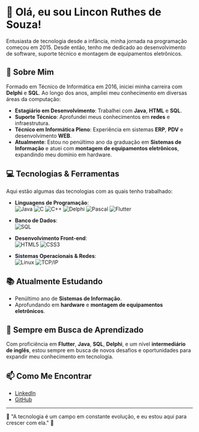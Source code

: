 # 👋 Olá, eu sou Lincon Ruthes de Souza!

Entusiasta de tecnologia desde a infância, minha jornada na programação começou em 2015. Desde então, tenho me dedicado ao desenvolvimento de software, suporte técnico e montagem de equipamentos eletrônicos.

## 🚀 Sobre Mim
Formado em Técnico de Informática em 2016, iniciei minha carreira com **Delphi** e **SQL**. Ao longo dos anos, ampliei meu conhecimento em diversas áreas da computação:

- **Estagiário em Desenvolvimento**: Trabalhei com **Java**, **HTML** e **SQL**.
- **Suporte Técnico**: Aprofundei meus conhecimentos em **redes** e infraestrutura.
- **Técnico em Informática Pleno**: Experiência em sistemas **ERP**, **PDV** e desenvolvimento **WEB**.
- **Atualmente**: Estou no penúltimo ano da graduação em **Sistemas de Informação** e atuei com **montagem de equipamentos eletrônicos**, expandindo meu domínio em hardware.

## 💻 Tecnologias & Ferramentas
Aqui estão algumas das tecnologias com as quais tenho trabalhado:

- **Linguagens de Programação**:  
  ![Java](https://img.shields.io/badge/-Java-007396?style=flat&logo=java&logoColor=white) 
  ![C](https://img.shields.io/badge/-C-A8B9CC?style=flat&logo=c&logoColor=white) 
  ![C++](https://img.shields.io/badge/-C++-00599C?style=flat&logo=c%2B%2B&logoColor=white) 
  ![Delphi](https://img.shields.io/badge/-Delphi-EE1F35?style=flat&logo=delphi&logoColor=white) 
  ![Pascal](https://img.shields.io/badge/-Pascal-0095D5?style=flat)
  ![Flutter](https://img.shields.io/badge/-Flutter-02569B?style=flat&logo=flutter&logoColor=white)

- **Banco de Dados**:  
  ![SQL](https://img.shields.io/badge/-SQL-4479A1?style=flat&logo=MySQL&logoColor=white)

- **Desenvolvimento Front-end**:  
  ![HTML5](https://img.shields.io/badge/-HTML5-E34F26?style=flat&logo=html5&logoColor=white) 
  ![CSS3](https://img.shields.io/badge/-CSS3-1572B6?style=flat&logo=css3&logoColor=white)

- **Sistemas Operacionais & Redes**:  
  ![Linux](https://img.shields.io/badge/-Linux-FCC624?style=flat&logo=linux&logoColor=black) 
  ![TCP/IP](https://img.shields.io/badge/-TCP/IP-009639?style=flat)

## 📚 Atualmente Estudando
- Penúltimo ano de **Sistemas de Informação**.
- Aprofundando em **hardware** e **montagem de equipamentos eletrônicos**.

## 🌱 Sempre em Busca de Aprendizado
Com proficiência em **Flutter**, **Java**, **SQL**, **Delphi**, e um nível **intermediário de inglês**, estou sempre em busca de novos desafios e oportunidades para expandir meu conhecimento em tecnologia.

## 📫 Como Me Encontrar
- [LinkedIn](https://www.linkedin.com/in/lincon-ruthes/)  
- [GitHub](https://github.com/linconrsouza)

---

🎯 "A tecnologia é um campo em constante evolução, e eu estou aqui para crescer com ela." 🚀
